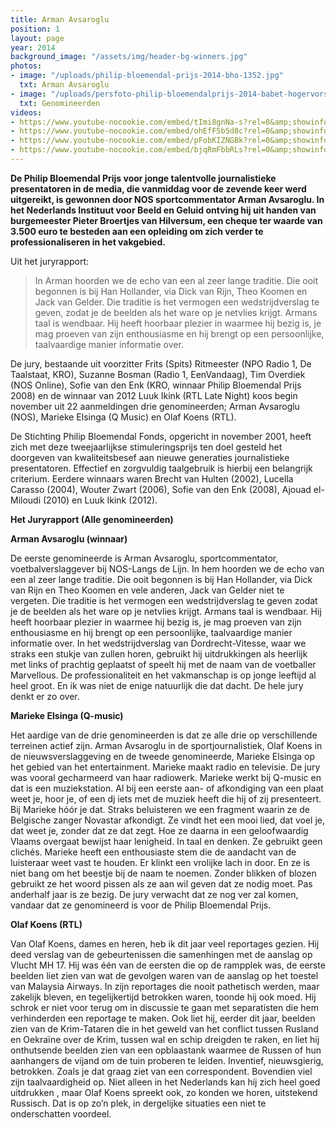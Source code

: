 ```yaml
---
title: Arman Avsaroglu
position: 1
layout: page
year: 2014
background_image: "/assets/img/header-bg-winners.jpg"
photos:
- image: "/uploads/philip-bloemendal-prijs-2014-bho-1352.jpg"
  txt: Arman Avsaroglu
- image: "/uploads/persfoto-philip-bloemendalprijs-2014-babet-hogervorst_web_1.jpg"
  txt: Genomineerden
videos:
- https://www.youtube-nocookie.com/embed/tImi8gnNa-s?rel=0&amp;showinfo=0
- https://www.youtube-nocookie.com/embed/ohEfF5b5d8c?rel=0&amp;showinfo=0
- https://www.youtube-nocookie.com/embed/pFobKIZNGBk?rel=0&amp;showinfo=0
- https://www.youtube-nocookie.com/embed/bjqRmFbbRLs?rel=0&amp;showinfo=0
---
```


**De Philip Bloemendal Prijs voor jonge talentvolle journalistieke presentatoren in de media, die vanmiddag voor de zevende keer werd uitgereikt, is gewonnen door NOS sportcommentator Arman Avsaroglu. In het Nederlands Instituut voor Beeld en Geluid ontving hij uit handen van burgemeester Pieter Broertjes van Hilversum, een cheque ter waarde van 3.500 euro te besteden aan een opleiding om zich verder te professionaliseren in het vakgebied.**

Uit het juryrapport:

> In Arman hoorden we de echo van een al zeer lange traditie. Die ooit begonnen is bij Han Hollander, via Dick van Rijn, Theo Koomen en Jack van Gelder. Die traditie is het vermogen een wedstrijdverslag te geven, zodat je de beelden als het ware op je netvlies krijgt. Armans taal is wendbaar. Hij heeft hoorbaar plezier in waarmee hij bezig is, je mag proeven van zijn enthousiasme en hij brengt op een persoonlijke, taalvaardige manier informatie over.

De jury, bestaande uit voorzitter Frits (Spits) Ritmeester (NPO Radio 1, De Taalstaat, KRO), Suzanne Bosman (Radio 1, EenVandaag), Tim Overdiek (NOS Online), Sofie van den Enk (KRO, winnaar Philip Bloemendal Prijs 2008) en de winnaar van 2012 Luuk Ikink (RTL Late Night) koos begin november uit 22 aanmeldingen drie genomineerden; Arman Avsaroglu (NOS), Marieke Elsinga (Q Music) en Olaf Koens (RTL).

De Stichting Philip Bloemendal Fonds, opgericht in november 2001, heeft zich met deze tweejaarlijkse stimuleringsprijs ten doel gesteld het doorgeven van kwaliteitsbesef aan nieuwe generaties journalistieke presentatoren. Effectief en zorgvuldig taalgebruik is hierbij een belangrijk criterium. Eerdere winnaars waren Brecht van Hulten (2002), Lucella Carasso (2004), Wouter Zwart (2006), Sofie van den Enk (2008), Ajouad el-Miloudi (2010) en Luuk Ikink (2012).

**Het Juryrapport (Alle genomineerden)**

**Arman Avsaroglu (winnaar)**

De eerste genomineerde is Arman Avsaroglu, sportcommentator, voetbalverslaggever bij NOS-Langs de Lijn. In hem hoorden we de echo van een al zeer lange traditie. Die ooit begonnen is bij Han Hollander, via Dick van Rijn en Theo Koomen en vele anderen, Jack van Gelder niet te vergeten. Die traditie is het vermogen een wedstrijdverslag te geven zodat je de beelden als het ware op je netvlies krijgt. Armans taal is wendbaar. Hij heeft hoorbaar plezier in waarmee hij bezig is, je mag proeven van zijn enthousiasme en hij brengt op een persoonlijke, taalvaardige manier informatie over. In het wedstrijdverslag van Dordrecht-Vitesse, waar we straks een stukje van zullen horen, gebruikt hij uitdrukkingen als heerlijk met links of prachtig geplaatst of speelt hij met de naam van de voetballer Marvellous. De professionaliteit en het vakmanschap is op jonge leeftijd al heel groot. En ik was niet de enige natuurlijk die dat dacht. De hele jury denkt er zo over.

**Marieke Elsinga (Q-music)**

Het aardige van de drie genomineerden is dat ze alle drie op verschillende terreinen actief zijn. Arman Avsaroglu in de sportjournalistiek, Olaf Koens in de nieuwsverslaggeving en de tweede genomineerde, Marieke Elsinga op het gebied van het entertainment. Marieke maakt radio en televisie. De jury was vooral gecharmeerd van haar radiowerk. Marieke werkt bij Q-music en dat is een muziekstation. Al bij een eerste aan- of afkondiging van een plaat weet je, hoor je, of een dj iets met de muziek heeft die hij of zij presenteert. Bij Marieke hóór je dat. Straks beluisteren we een fragment waarin ze de Belgische zanger Novastar afkondigt. Ze vindt het een mooi lied, dat voel je, dat weet je, zonder dat ze dat zegt. Hoe ze daarna in een geloofwaardig Vlaams overgaat bewijst haar lenigheid. In taal en denken. Ze gebruikt geen clichés. Marieke heeft een enthousiaste stem die de aandacht van de luisteraar weet vast te houden. Er klinkt een vrolijke lach in door. En ze is niet bang om het beestje bij de naam te noemen. Zonder blikken of blozen gebruikt ze het woord pissen als ze aan wil geven dat ze nodig moet.
Pas anderhalf jaar is ze bezig. De jury verwacht dat ze nog ver zal komen, vandaar dat ze genomineerd is voor de Philip Bloemendal Prijs.

**Olaf Koens (RTL)**

Van Olaf Koens, dames en heren, heb ik dit jaar veel reportages gezien. Hij deed verslag van de gebeurtenissen die samenhingen met de aanslag op Vlucht MH 17. Hij was één van de eersten die op de rampplek was, de eerste beelden liet zien van wat de gevolgen waren van de aanslag op het toestel van Malaysia Airways. In zijn reportages die nooit pathetisch werden, maar zakelijk bleven, en tegelijkertijd betrokken waren, toonde hij ook moed. Hij schrok er niet voor terug om in discussie te gaan met separatisten die hem verhinderden een reportage te maken. Ook liet hij, eerder dit jaar, beelden zien van de Krim-Tataren die in het geweld van het conflict tussen Rusland en Oekraïne over de Krim, tussen wal en schip dreigden te raken, en liet hij onthutsende beelden zien van een opblaastank waarmee de Russen of hun aanhangers de vijand om de tuin proberen te leiden.
Inventief, nieuwsgierig, betrokken. Zoals je dat graag ziet van een correspondent. Bovendien viel zijn taalvaardigheid op. Niet alleen in het Nederlands kan hij zich heel goed uitdrukken , maar Olaf Koens spreekt ook, zo konden we horen, uitstekend Russisch. Dat is op zo’n plek, in dergelijke situaties een niet te onderschatten voordeel.
